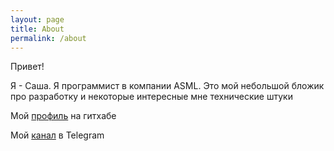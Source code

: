 ```yaml
---
layout: page
title: About
permalink: /about
---
```


Привет!

Я - Саша. Я программист в компании ASML.
Это мой небольшой бложик про разработку и некоторые интересные мне технические штуки

Мой [профиль](https://github.com/ramwoolf) на гитхабе

Мой [канал](https://t.me/ramwoolf_chn) в Telegram
